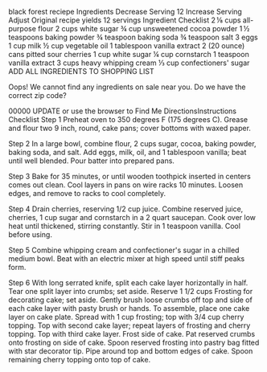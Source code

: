 black forest reciepe
Ingredients
Decrease Serving
12
Increase Serving
Adjust
Original recipe yields 12 servings
Ingredient Checklist
2 ⅛ cups all-purpose flour
2 cups white sugar
¾ cup unsweetened cocoa powder
1 ½ teaspoons baking powder
¾ teaspoon baking soda
¾ teaspoon salt
3 eggs
1 cup milk
½ cup vegetable oil
1 tablespoon vanilla extract
2 (20 ounce) cans pitted sour cherries
1 cup white sugar
¼ cup cornstarch
1 teaspoon vanilla extract
3 cups heavy whipping cream
⅓ cup confectioners' sugar
ADD ALL INGREDIENTS TO SHOPPING LIST 

Oops! We cannot find any ingredients on sale near you. Do we have the correct zip code?

00000
 UPDATE
or use the browser to
Find Me
DirectionsInstructions Checklist
Step 1
Preheat oven to 350 degrees F (175 degrees C). Grease and flour two 9 inch, round, cake pans; cover bottoms with waxed paper.

Step 2
In a large bowl, combine flour, 2 cups sugar, cocoa, baking powder, baking soda, and salt. Add eggs, milk, oil, and 1 tablespoon vanilla; beat until well blended. Pour batter into prepared pans.

Step 3
Bake for 35 minutes, or until wooden toothpick inserted in centers comes out clean. Cool layers in pans on wire racks 10 minutes. Loosen edges, and remove to racks to cool completely.

Step 4
Drain cherries, reserving 1/2 cup juice. Combine reserved juice, cherries, 1 cup sugar and cornstarch in a 2 quart saucepan. Cook over low heat until thickened, stirring constantly. Stir in 1 teaspoon vanilla. Cool before using.

Step 5
Combine whipping cream and confectioner's sugar in a chilled medium bowl. Beat with an electric mixer at high speed until stiff peaks form.

Step 6
With long serrated knife, split each cake layer horizontally in half. Tear one split layer into crumbs; set aside. Reserve 1 1/2 cups Frosting for decorating cake; set aside. Gently brush loose crumbs off top and side of each cake layer with pasty brush or hands. To assemble, place one cake layer on cake plate. Spread with 1 cup frosting; top with 3/4 cup cherry topping. Top with second cake layer; repeat layers of frosting and cherry topping. Top with third cake layer. Frost side of cake. Pat reserved crumbs onto frosting on side of cake. Spoon reserved frosting into pastry bag fitted with star decorator tip. Pipe around top and bottom edges of cake. Spoon remaining cherry topping onto top of cake.
